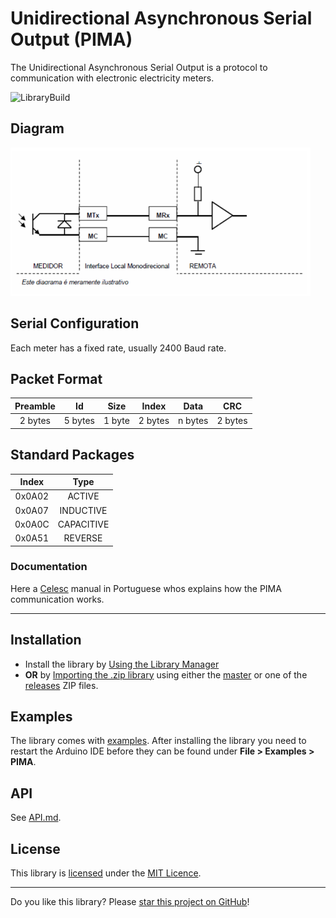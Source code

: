 # Unidirectional Asynchronous Serial Output (PIMA)

The Unidirectional Asynchronous Serial Output is a protocol to
communication with electronic electricity meters. 

![LibraryBuild](https://github.com/ricaun/arduino-PIMA/workflows/LibraryBuild/badge.svg?branch=master)

## Diagram

<img src="assets/PIMA-diagram.png" alt="chip" width="480px">

## Serial Configuration

Each meter has a fixed rate, usually 2400 Baud rate.

## Packet Format

| Preamble | Id | Size | Index | Data | CRC |
| :-------: | :-----------: | :-----: | :-------------: | :---: | :-: |
| 2 bytes | 5 bytes | 1 byte | 2 bytes | n bytes | 2 bytes |

## Standard Packages

| Index | Type | 
| :-: | :-: |
| 0x0A02 | ACTIVE |
| 0x0A07 | INDUCTIVE |
| 0x0A0C | CAPACITIVE |
| 0x0A51 | REVERSE |

### Documentation

Here a [Celesc](assets/E-321.0017-SAIDA-SERIAL-ASSINCRONA-UNIDIRECIONAL.pdf) manual in Portuguese whos explains how the PIMA communication works.

---

## Installation

* Install the library by [Using the Library Manager](https://www.arduino.cc/en/Guide/Libraries#toc3)
* **OR** by [Importing the .zip library](https://www.arduino.cc/en/Guide/Libraries#toc4) using either the [master](https://github.com/ricaun/arduino-PIMA/archive/1.0.0.zip) or one of the [releases](https://github.com/ricaun/arduino-PIMA/releases) ZIP files.

## Examples

The library comes with [examples](examples). After installing the library you need to restart the Arduino IDE before they can be found under **File > Examples > PIMA**.

## API

See [API.md](API.md).

## License

This library is [licensed](LICENSE) under the [MIT Licence](https://en.wikipedia.org/wiki/MIT_License).

---

Do you like this library? Please [star this project on GitHub](https://github.com/ricaun/arduino-PIMA/stargazers)!
